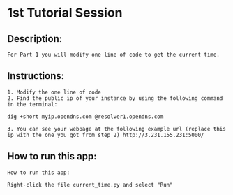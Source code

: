 # 1st Tutorial Session
    
## Description:
```
For Part 1 you will modify one line of code to get the current time. 
```

## Instructions:
```
1. Modify the one line of code 
2. Find the public ip of your instance by using the following command in the terminal: 

dig +short myip.opendns.com @resolver1.opendns.com

3. You can see your webpage at the following example url (replace this ip with the one you got from step 2) http://3.231.155.231:5000/ 
```

## How to run this app:
```
How to run this app:

Right-click the file current_time.py and select "Run"
    
```    
    

